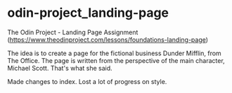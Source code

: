 # odin-project_landing-page

The Odin Project - Landing Page Assignment (https://www.theodinproject.com/lessons/foundations-landing-page)

The idea is to create a page for the fictional business Dunder Mifflin, from The Office. The page is written from the perspective of the main character, Michael Scott.
That's what she said.

Made changes to index. Lost a lot of progress on style.

